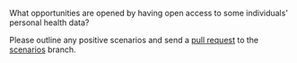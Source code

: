 What opportunities are opened by having open access to some individuals' personal health data?

Please outline any positive scenarios and send a [pull request](https://help.github.com/articles/about-pull-requests/) to the [scenarios](https://github.com/mrinnetmaki/mydata/blob/scenarios/scenarios/risks.md) branch.
